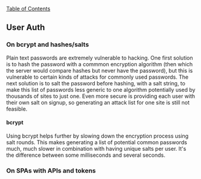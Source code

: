 [Table of Contents](https://github.com/logantscott/june2020_reading)

## User Auth

### On bcrypt and hashes/salts
Plain text passwords are extremely vulnerable to hacking. One first solution is to hash the password with a commmon encryption algorithm (then which the server would compare hashes but never have the password), but this is vulnerable to certain kinds of attacks for commonly used passwords. The next solution is to salt the password before hashing, with a salt string, to make this list of passwords less generic to one algorithm potentially used by thousands of sites to just one. Even more secure is providing each user with their own salt on signup, so generating an attack list for one site is still not feasible.

#### bcrypt
Using bcrypt helps further by slowing down the encryption process using salt rounds. This makes generating a list of potential common passwords much, much slower in combination with having unique salts per user. It's the difference between some milliseconds and several seconds.

### On SPAs with APIs and tokens
